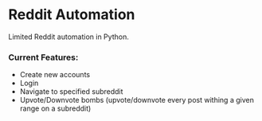# Reddit Automation

Limited Reddit automation in Python.

### Current Features:
- Create new accounts
- Login
- Navigate to specified subreddit
- Upvote/Downvote bombs (upvote/downvote every post withing a given range on a subreddit)
